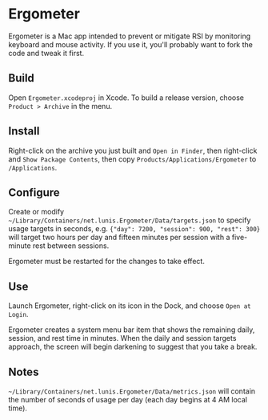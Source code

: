 # Ergometer

Ergometer is a Mac app intended to prevent or mitigate RSI by monitoring keyboard and mouse activity. If you use it, you'll probably want to fork the code and tweak it first.

## Build

Open `Ergometer.xcodeproj` in Xcode. To build a release version, choose `Product > Archive` in the menu.

## Install

Right-click on the archive you just built and `Open in Finder`, then right-click and `Show Package Contents`, then copy `Products/Applications/Ergometer` to `/Applications`.

## Configure

Create or modify `~/Library/Containers/net.lunis.Ergometer/Data/targets.json` to specify usage targets in seconds, e.g. `{"day": 7200, "session": 900, "rest": 300}` will target two hours per day and fifteen minutes per session with a five-minute rest between sessions.

Ergometer must be restarted for the changes to take effect.

## Use

Launch Ergometer, right-click on its icon in the Dock, and choose `Open at Login`.

Ergometer creates a system menu bar item that shows the remaining daily, session, and rest time in minutes. When the daily and session targets approach, the screen will begin darkening to suggest that you take a break.

## Notes

`~/Library/Containers/net.lunis.Ergometer/Data/metrics.json` will contain the number of seconds of usage per day (each day begins at 4 AM local time).
